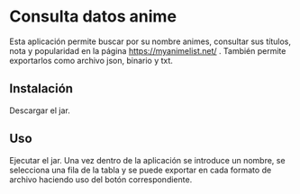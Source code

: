 # Consulta datos anime

Esta aplicación permite buscar por su nombre animes, consultar sus títulos, nota y popularidad en la página https://myanimelist.net/ . También permite exportarlos como archivo json, binario y txt.

## Instalación

Descargar el jar.
## Uso
Ejecutar el jar. Una vez dentro de la aplicación se introduce un nombre, se selecciona una fila de la tabla y se puede exportar en cada formato de archivo haciendo uso del botón correspondiente.
